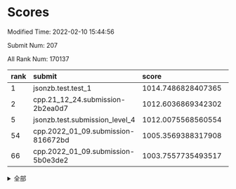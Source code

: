 # Scores

Modified Time: 2022-02-10 15:44:56

Submit Num: 207

All Rank Num: 170137

| rank |               submit               |       score        |       sigma        | pk_num |
| :--- | :--------------------------------- | :----------------- | :----------------- | :----- |
| 1    | jsonzb.test.test_1                 | 1014.7486828407365 | 0.8825320284630866 | 3289   |
| 2    | cpp.21_12_24.submission-2b2ea0d7   | 1012.6036869342302 | 0.8153977078165134 | 3288   |
| 5    | jsonzb.test.submission_level_4     | 1012.0075568560554 | 0.7890974324154726 | 3288   |
| 54   | cpp.2022_01_09.submission-816672bd | 1005.3569388317908 | 0.7202183469395914 | 3288   |
| 66   | cpp.2022_01_09.submission-5b0e3de2 | 1003.7557735493517 | 0.7210823526647545 | 3285   |


<details>
<summary>全部</summary>

| rank |                 submit                 |       score        |       sigma        | pk_num |
| :--- | :------------------------------------- | :----------------- | :----------------- | :----- |
| 1    | jsonzb.test.test_1                     | 1014.7486828407365 | 0.8825320284630866 | 3289   |
| 2    | cpp.21_12_24.submission-2b2ea0d7       | 1012.6036869342302 | 0.8153977078165134 | 3288   |
| 3    | gobigger.level_3.submission_level_3_34 | 1012.1153468439641 | 0.767129608099214  | 3288   |
| 4    | gobigger.level_3.submission_level_3_42 | 1012.0430462080802 | 0.7804846737158148 | 3290   |
| 5    | jsonzb.test.submission_level_4         | 1012.0075568560554 | 0.7890974324154726 | 3288   |
| 6    | gobigger.level_3.submission_level_3_31 | 1011.8194675113793 | 0.8001024338274426 | 3291   |
| 7    | gobigger.level_3.submission_level_3_10 | 1011.6848703344866 | 0.7801160116512056 | 3289   |
| 8    | gobigger.level_3.submission_level_3_8  | 1011.5324356093496 | 0.7725445733018282 | 3288   |
| 9    | gobigger.level_3.submission_level_3_12 | 1011.3348089121151 | 0.789596050345085  | 3285   |
| 10   | gobigger.level_3.submission_level_3_43 | 1011.1056087056797 | 0.753312641558007  | 3289   |
| 11   | gobigger.level_3.submission_level_3_46 | 1010.9984667876872 | 0.768062402362105  | 3287   |
| 12   | gobigger.level_3.submission_level_3_47 | 1010.85405409788   | 0.7822048249922141 | 3287   |
| 13   | gobigger.level_3.submission_level_3_36 | 1010.8531434611998 | 0.7823752124196358 | 3293   |
| 14   | gobigger.level_3.submission_level_3_7  | 1010.8101529143729 | 0.7573913254279067 | 3287   |
| 15   | gobigger.level_3.submission_level_3_25 | 1010.7920654799162 | 0.7578662840997251 | 3283   |
| 16   | gobigger.level_3.submission_level_3_28 | 1010.7443022905248 | 0.753765051613544  | 3289   |
| 17   | gobigger.level_3.submission_level_3_4  | 1010.6217096951248 | 0.757644714154539  | 3290   |
| 18   | gobigger.level_3.submission_level_3_1  | 1010.5413347646539 | 0.7600575441896688 | 3287   |
| 19   | gobigger.level_3.submission_level_3_48 | 1010.4579487779024 | 0.7671635858440855 | 3287   |
| 20   | gobigger.level_3.submission_level_3_23 | 1010.3601362211879 | 0.7699912943752245 | 3289   |
| 21   | gobigger.level_3.submission_level_3_45 | 1010.2863648905558 | 0.7580956433641992 | 3293   |
| 22   | gobigger.level_3.submission_level_3_39 | 1010.2719807637628 | 0.7384669813909038 | 3290   |
| 23   | gobigger.level_3.submission_level_3_6  | 1010.2062547261464 | 0.7509182205601959 | 3290   |
| 24   | gobigger.level_3.submission_level_3_17 | 1010.1366382707674 | 0.7531434408307228 | 3288   |
| 25   | gobigger.level_3.submission_level_3_22 | 1010.1022309331966 | 0.7617406885572727 | 3282   |
| 26   | gobigger.level_3.submission_level_3_9  | 1009.9568012975777 | 0.7707548376725655 | 3287   |
| 27   | gobigger.level_3.submission_level_3_27 | 1009.876951548472  | 0.7517909603672441 | 3285   |
| 28   | gobigger.level_3.submission_level_3_19 | 1009.8606987372383 | 0.7769485233425617 | 3293   |
| 29   | gobigger.level_3.submission_level_3_38 | 1009.7946850696158 | 0.7604638869697591 | 3289   |
| 30   | gobigger.level_3.submission_level_3_11 | 1009.7704234679819 | 0.7404734159085129 | 3287   |
| 31   | gobigger.level_3.submission_level_3_40 | 1009.7680075734253 | 0.7630791915679741 | 3285   |
| 32   | gobigger.level_3.submission_level_3_16 | 1009.7057046958336 | 0.7428017174990127 | 3286   |
| 33   | gobigger.level_3.submission_level_3_5  | 1009.7044310325007 | 0.7554787609520278 | 3287   |
| 34   | gobigger.level_3.submission_level_3_20 | 1009.6817248634028 | 0.7618155147479343 | 3282   |
| 35   | gobigger.level_3.submission_level_3_18 | 1009.6716967373967 | 0.7546196566416087 | 3289   |
| 36   | gobigger.level_3.submission_level_3_0  | 1009.6645357785334 | 0.7513022814500872 | 3288   |
| 37   | gobigger.level_3.submission_level_3_26 | 1009.5806047103301 | 0.7605430721829255 | 3290   |
| 38   | gobigger.level_3.submission_level_3_41 | 1009.5208145411267 | 0.7642870334566438 | 3288   |
| 39   | gobigger.level_3.submission_level_3_13 | 1009.4842304695895 | 0.7627265507451801 | 3291   |
| 40   | gobigger.level_3.submission_level_3_49 | 1009.317983953948  | 0.7511894987260398 | 3286   |
| 41   | gobigger.level_3.submission_level_3_29 | 1009.2918922957623 | 0.735514685003281  | 3288   |
| 42   | gobigger.level_3.submission_level_3_3  | 1009.2367034539004 | 0.7671361334173182 | 3287   |
| 43   | gobigger.level_3.submission_level_3_15 | 1009.2138539572369 | 0.7679428554030435 | 3283   |
| 44   | gobigger.level_3.submission_level_3_30 | 1009.132260734055  | 0.7440774475256172 | 3290   |
| 45   | gobigger.level_3.submission_level_3_35 | 1009.1264343198146 | 0.7389959078210491 | 3289   |
| 46   | gobigger.level_3.submission_level_3_44 | 1008.7772997178548 | 0.7492542152481594 | 3289   |
| 47   | gobigger.level_3.submission_level_3_24 | 1008.6973285629003 | 0.7511603039305506 | 3288   |
| 48   | gobigger.level_3.submission_level_3_21 | 1008.6919090629268 | 0.7290649501039282 | 3287   |
| 49   | gobigger.level_3.submission_level_3_14 | 1008.4929279728674 | 0.7477207045463381 | 3289   |
| 50   | gobigger.level_3.submission_level_3_2  | 1008.3734018922061 | 0.7351049767065144 | 3289   |
| 51   | gobigger.level_3.submission_level_3_37 | 1008.2981532199441 | 0.7601701390161975 | 3288   |
| 52   | gobigger.level_3.submission_level_3_32 | 1008.1982471459909 | 0.7533832553055069 | 3287   |
| 53   | gobigger.level_3.submission_level_3_33 | 1007.4409742844286 | 0.7420975086359235 | 3289   |
| 54   | cpp.2022_01_09.submission-816672bd     | 1005.3569388317908 | 0.7202183469395914 | 3288   |
| 55   | gobigger.level_1.submission_level_1_21 | 1005.2397746072155 | 0.7362893137442291 | 3290   |
| 56   | gobigger.level_1.submission_level_1_31 | 1005.2100201506244 | 0.730690659006822  | 3285   |
| 57   | gobigger.level_1.submission_level_1_10 | 1004.6683580102065 | 0.7273340602134162 | 3291   |
| 58   | gobigger.level_1.submission_level_1_6  | 1004.5163357017794 | 0.7110998033134318 | 3286   |
| 59   | gobigger.level_1.submission_level_1_20 | 1004.4983404065572 | 0.7115775586687578 | 3288   |
| 60   | gobigger.level_1.submission_level_1_1  | 1004.4413241974975 | 0.725554684972244  | 3292   |
| 61   | gobigger.level_1.submission_level_1_48 | 1004.354769407124  | 0.7233244817537606 | 3284   |
| 62   | gobigger.level_1.submission_level_1_11 | 1004.3155738402305 | 0.7114426572449656 | 3286   |
| 63   | gobigger.level_1.submission_level_1_33 | 1004.1024793788316 | 0.7079541059305234 | 3291   |
| 64   | gobigger.level_1.submission_level_1_41 | 1003.9230433941755 | 0.7201360246846729 | 3291   |
| 65   | gobigger.level_1.submission_level_1_44 | 1003.7576523725378 | 0.707720633358264  | 3285   |
| 66   | cpp.2022_01_09.submission-5b0e3de2     | 1003.7557735493517 | 0.7210823526647545 | 3285   |
| 67   | gobigger.level_1.submission_level_1_43 | 1003.7266758923082 | 0.714684181050817  | 3288   |
| 68   | gobigger.level_1.submission_level_1_34 | 1003.7136422830091 | 0.726906489720857  | 3286   |
| 69   | gobigger.level_1.submission_level_1_16 | 1003.6993380941519 | 0.7119228888754544 | 3291   |
| 70   | gobigger.level_1.submission_level_1_4  | 1003.6645943274046 | 0.7248786396169817 | 3289   |
| 71   | gobigger.level_1.submission_level_1_49 | 1003.6274391427368 | 0.7230093543037105 | 3286   |
| 72   | gobigger.level_1.submission_level_1_0  | 1003.6259133566881 | 0.7157316597924438 | 3290   |
| 73   | gobigger.level_1.submission_level_1_13 | 1003.6021555453349 | 0.7047567541942507 | 3287   |
| 74   | gobigger.level_1.submission_level_1_19 | 1003.5706436689682 | 0.709154766031729  | 3282   |
| 75   | gobigger.level_1.submission_level_1_28 | 1003.5055140890469 | 0.7211235845836278 | 3287   |
| 76   | gobigger.level_1.submission_level_1_32 | 1003.501825763043  | 0.7133930012356549 | 3287   |
| 77   | gobigger.level_1.submission_level_1_37 | 1003.4272999672658 | 0.7169737867221525 | 3287   |
| 78   | gobigger.level_1.submission_level_1_30 | 1003.4065726337495 | 0.7239817802902829 | 3286   |
| 79   | gobigger.level_1.submission_level_1_5  | 1003.3362052302598 | 0.7218389380868181 | 3283   |
| 80   | gobigger.level_1.submission_level_1_15 | 1003.318412418696  | 0.7177336796049756 | 3283   |
| 81   | gobigger.level_1.submission_level_1_17 | 1003.2851077031828 | 0.7204872936270686 | 3287   |
| 82   | gobigger.level_1.submission_level_1_22 | 1003.2479498528859 | 0.7094808315349937 | 3288   |
| 83   | gobigger.level_1.submission_level_1_18 | 1003.2178736989895 | 0.7146109568989006 | 3284   |
| 84   | gobigger.level_1.submission_level_1_29 | 1003.2123978148113 | 0.7144216034348938 | 3288   |
| 85   | gobigger.level_1.submission_level_1_26 | 1003.1812811200172 | 0.714069764478243  | 3291   |
| 86   | gobigger.level_1.submission_level_1_36 | 1003.1577583833616 | 0.7012950394543199 | 3288   |
| 87   | gobigger.level_1.submission_level_1_23 | 1003.0391493187568 | 0.7204059847476083 | 3289   |
| 88   | gobigger.level_1.submission_level_1_9  | 1002.924921377502  | 0.7216213631110758 | 3286   |
| 89   | gobigger.level_1.submission_level_1_7  | 1002.9147947867448 | 0.7114603784432849 | 3287   |
| 90   | gobigger.level_1.submission_level_1_12 | 1002.8894573357074 | 0.7318562239596127 | 3287   |
| 91   | gobigger.level_1.submission_level_1_8  | 1002.8857540299532 | 0.7201828072913948 | 3294   |
| 92   | gobigger.level_1.submission_level_1_42 | 1002.8392842638532 | 0.7165045275775419 | 3292   |
| 93   | gobigger.level_1.submission_level_1_27 | 1002.7747735420074 | 0.7186629836307467 | 3283   |
| 94   | gobigger.level_1.submission_level_1_40 | 1002.7731648278499 | 0.7214742366682831 | 3283   |
| 95   | gobigger.level_1.submission_level_1_14 | 1002.7492420825591 | 0.7093550556201385 | 3290   |
| 96   | gobigger.level_1.submission_level_1_35 | 1002.6530893218224 | 0.7183044294020484 | 3288   |
| 97   | gobigger.level_1.submission_level_1_25 | 1002.6114464657835 | 0.709120233664116  | 3284   |
| 98   | gobigger.level_1.submission_level_1_3  | 1002.5321074455096 | 0.7170597163858535 | 3290   |
| 99   | gobigger.level_1.submission_level_1_46 | 1002.4387502212693 | 0.7099410832957813 | 3288   |
| 100  | gobigger.level_1.submission_level_1_39 | 1002.3846026798702 | 0.7106785235304055 | 3286   |
| 101  | gobigger.level_1.submission_level_1_45 | 1001.8688105531429 | 0.7139049191876266 | 3290   |
| 102  | gobigger.level_1.submission_level_1_47 | 1001.834396948259  | 0.7226567230794203 | 3288   |
| 103  | gobigger.level_1.submission_level_1_24 | 1001.8343318200415 | 0.7215940752925329 | 3287   |
| 104  | gobigger.level_1.submission_level_1_2  | 1001.7840574396145 | 0.7107402637738025 | 3289   |
| 105  | gobigger.level_1.submission_level_1_38 | 1001.3522195271552 | 0.7091349637567628 | 3280   |
| 106  | gobigger.random.submission_random_14   | 997.4878673977333  | 0.7119834074525174 | 3287   |
| 107  | gobigger.random.submission_random_16   | 997.2433582505728  | 0.7085649896358166 | 3285   |
| 108  | gobigger.random.submission_random_28   | 997.1330968315011  | 0.7003218624402696 | 3288   |
| 109  | gobigger.random.submission_random_29   | 997.019559069255   | 0.709863336718058  | 3288   |
| 110  | gobigger.random.submission_random_17   | 997.0191090742929  | 0.6975325880465751 | 3287   |
| 111  | gobigger.random.submission_random_37   | 996.7305059831599  | 0.7118395200675536 | 3288   |
| 112  | gobigger.random.submission_random_1    | 996.7281194585468  | 0.7049565866859712 | 3288   |
| 113  | gobigger.random.submission_random_26   | 996.583758394026   | 0.7076077674533316 | 3286   |
| 114  | gobigger.random.submission_random_7    | 996.5078954843783  | 0.7058944658581165 | 3288   |
| 115  | gobigger.random.submission_random_38   | 996.3821447852338  | 0.7088603014449152 | 3293   |
| 116  | gobigger.random.submission_random_48   | 996.2134237535632  | 0.7190255290676884 | 3292   |
| 117  | gobigger.random.submission_random_24   | 996.1749811090752  | 0.7134066526098483 | 3286   |
| 118  | gobigger.random.submission_random_0    | 996.1158501397659  | 0.71585244253477   | 3288   |
| 119  | gobigger.random.submission_random_2    | 996.0878222405807  | 0.7157902237704493 | 3294   |
| 120  | gobigger.random.submission_random_6    | 996.0201064468115  | 0.7099419007590734 | 3285   |
| 121  | gobigger.random.submission_random_40   | 995.9441534329421  | 0.7067679923435295 | 3285   |
| 122  | gobigger.random.submission_random_21   | 995.9408515439684  | 0.6992854828322771 | 3294   |
| 123  | gobigger.random.submission_random_47   | 995.8957011997431  | 0.7151758160509715 | 3283   |
| 124  | gobigger.random.submission_random_36   | 995.8821697392941  | 0.7154297199020501 | 3286   |
| 125  | gobigger.random.submission_random_34   | 995.816730125237   | 0.7137599270681806 | 3290   |
| 126  | gobigger.random.submission_random_20   | 995.8061841928811  | 0.7127124274702024 | 3283   |
| 127  | gobigger.random.submission_random_45   | 995.6934019676978  | 0.7044918499791671 | 3289   |
| 128  | gobigger.random.submission_random_46   | 995.6763781657525  | 0.7140114069679941 | 3290   |
| 129  | gobigger.random.submission_random_19   | 995.6459648473683  | 0.7165741290447184 | 3287   |
| 130  | gobigger.random.submission_random_4    | 995.608149634983   | 0.7041637650127792 | 3286   |
| 131  | gobigger.random.submission_random_23   | 995.6049916999216  | 0.7134873976079047 | 3292   |
| 132  | gobigger.random.submission_random_41   | 995.5981622410845  | 0.7055606538910042 | 3289   |
| 133  | gobigger.random.submission_random_12   | 995.5811441289868  | 0.7271189593837579 | 3291   |
| 134  | gobigger.random.submission_random_33   | 995.5727993830473  | 0.7173889288116749 | 3289   |
| 135  | gobigger.random.submission_random_42   | 995.5701690279093  | 0.7145274776045846 | 3286   |
| 136  | gobigger.random.submission_random_32   | 995.5402327180722  | 0.7078740850318452 | 3282   |
| 137  | gobigger.random.submission_random_25   | 995.5400725786149  | 0.7259021506626555 | 3287   |
| 138  | gobigger.random.submission_random_27   | 995.477641536044   | 0.6943836287606675 | 3282   |
| 139  | gobigger.random.submission_random_31   | 995.3650403130079  | 0.6941058213053808 | 3291   |
| 140  | gobigger.random.submission_random_35   | 995.3107516997575  | 0.7161102316437409 | 3288   |
| 141  | gobigger.random.submission_random_22   | 995.2883362101247  | 0.7160147999950732 | 3290   |
| 142  | gobigger.random.submission_random_44   | 995.2578213983631  | 0.7158796758975751 | 3291   |
| 143  | gobigger.random.submission_random_11   | 995.2179644094184  | 0.7053174106674354 | 3290   |
| 144  | gobigger.random.submission_random_3    | 995.1421628325321  | 0.7199313231656301 | 3290   |
| 145  | gobigger.random.submission_random_10   | 995.1052988473438  | 0.720357489507294  | 3289   |
| 146  | gobigger.random.submission_random_15   | 995.037051586573   | 0.7233073597925566 | 3291   |
| 147  | gobigger.random.submission_random_39   | 995.0280195799459  | 0.7145458707153953 | 3286   |
| 148  | gobigger.random.submission_random_43   | 994.9894533602097  | 0.7019220356573517 | 3287   |
| 149  | gobigger.random.submission_random_8    | 994.9641231805157  | 0.7250465904785437 | 3286   |
| 150  | gobigger.random.submission_random_30   | 994.9639893465913  | 0.7250807150379862 | 3287   |
| 151  | gobigger.random.submission_random_49   | 994.9298350845107  | 0.7219830657235019 | 3284   |
| 152  | gobigger.random.submission_random_9    | 994.9085816564232  | 0.714086839006198  | 3288   |
| 153  | gobigger.random.submission_random_18   | 994.8072171915868  | 0.7170557919207243 | 3287   |
| 154  | gobigger.random.submission_random_13   | 994.8025137951132  | 0.7160405925616395 | 3287   |
| 155  | gobigger.random.submission_random_5    | 994.469812244767   | 0.714406517594074  | 3288   |
| 156  | gobigger.level_2.submission_level_2_23 | 993.6721358078211  | 0.7395727195095211 | 3287   |
| 157  | gobigger.level_2.submission_level_2_2  | 993.6315617584577  | 0.7329593034029065 | 3285   |
| 158  | gobigger.level_2.submission_level_2_30 | 993.5714739646348  | 0.7277974161492896 | 3291   |
| 159  | gobigger.level_2.submission_level_2_6  | 993.3653384572408  | 0.7329645372965288 | 3285   |
| 160  | gobigger.level_2.submission_level_2_45 | 993.226366966307   | 0.760359568325069  | 3286   |
| 161  | gobigger.level_2.submission_level_2_34 | 993.1835346324527  | 0.7424114966934235 | 3287   |
| 162  | gobigger.level_2.submission_level_2_14 | 993.0417245801344  | 0.7449765390709806 | 3288   |
| 163  | gobigger.level_2.submission_level_2_38 | 993.0383140784137  | 0.7265756074485219 | 3285   |
| 164  | gobigger.level_2.submission_level_2_18 | 992.9992788266575  | 0.7351198243559791 | 3289   |
| 165  | gobigger.level_2.submission_level_2_12 | 992.8953866115711  | 0.7321445002460278 | 3294   |
| 166  | gobigger.level_2.submission_level_2_19 | 992.7805787214073  | 0.7337495462470678 | 3282   |
| 167  | gobigger.level_2.submission_level_2_46 | 992.6708377597015  | 0.7509419945318521 | 3285   |
| 168  | gobigger.level_2.submission_level_2_5  | 992.5439728554711  | 0.7500322808635406 | 3289   |
| 169  | gobigger.level_2.submission_level_2_29 | 992.512125641203   | 0.7532967608251703 | 3288   |
| 170  | gobigger.level_2.submission_level_2_48 | 992.4959712576136  | 0.7271743244825932 | 3290   |
| 171  | gobigger.level_2.submission_level_2_1  | 992.4794210124649  | 0.7208327726854067 | 3287   |
| 172  | gobigger.level_2.submission_level_2_49 | 992.4414931189099  | 0.7337681521627034 | 3287   |
| 173  | gobigger.level_2.submission_level_2_43 | 992.3993261729681  | 0.7380374999931529 | 3289   |
| 174  | gobigger.level_2.submission_level_2_15 | 992.3794122400403  | 0.7465167785009662 | 3288   |
| 175  | gobigger.level_2.submission_level_2_8  | 992.3725618964964  | 0.7332973834724208 | 3290   |
| 176  | gobigger.level_2.submission_level_2_16 | 992.3466377677497  | 0.7479201501598854 | 3292   |
| 177  | gobigger.level_2.submission_level_2_35 | 992.3104389123761  | 0.7493108206406207 | 3286   |
| 178  | gobigger.level_2.submission_level_2_3  | 992.2809287327225  | 0.7215685905770259 | 3292   |
| 179  | gobigger.level_2.submission_level_2_44 | 992.2448895975298  | 0.7462256212853416 | 3284   |
| 180  | gobigger.level_2.submission_level_2_22 | 992.223057211428   | 0.7505393783839466 | 3291   |
| 181  | gobigger.level_2.submission_level_2_37 | 992.1832222836332  | 0.7324919016383223 | 3283   |
| 182  | gobigger.level_2.submission_level_2_27 | 992.1599217116974  | 0.7368955401288689 | 3290   |
| 183  | gobigger.level_2.submission_level_2_11 | 992.1578853411257  | 0.7482991542680691 | 3289   |
| 184  | gobigger.level_2.submission_level_2_20 | 992.1314757379824  | 0.7460829674955203 | 3286   |
| 185  | gobigger.level_2.submission_level_2_0  | 992.124860572111   | 0.7403016755244963 | 3289   |
| 186  | gobigger.level_2.submission_level_2_40 | 992.0147882602408  | 0.7449444635745307 | 3285   |
| 187  | gobigger.level_2.submission_level_2_21 | 991.9987602092282  | 0.7420871327730781 | 3287   |
| 188  | gobigger.level_2.submission_level_2_10 | 991.9607018816198  | 0.740493240063297  | 3284   |
| 189  | gobigger.level_2.submission_level_2_7  | 991.9280856111732  | 0.740056155919298  | 3290   |
| 190  | gobigger.level_2.submission_level_2_9  | 991.926788750168   | 0.7482688665651634 | 3291   |
| 191  | gobigger.level_2.submission_level_2_26 | 991.8717782125631  | 0.7409349728724856 | 3289   |
| 192  | gobigger.level_2.submission_level_2_17 | 991.7869353188427  | 0.7517445257240195 | 3285   |
| 193  | gobigger.level_2.submission_level_2_39 | 991.7262564587551  | 0.7588941027877523 | 3287   |
| 194  | gobigger.level_2.submission_level_2_33 | 991.6837285552613  | 0.7531210117800199 | 3286   |
| 195  | gobigger.level_2.submission_level_2_32 | 991.5950331698489  | 0.7675780328883175 | 3292   |
| 196  | gobigger.level_2.submission_level_2_28 | 991.5425726009487  | 0.7457335678458509 | 3286   |
| 197  | gobigger.level_2.submission_level_2_31 | 991.4492843633476  | 0.7505678814816107 | 3290   |
| 198  | gobigger.level_2.submission_level_2_24 | 991.4420939545339  | 0.7468178066892375 | 3285   |
| 199  | gobigger.level_2.submission_level_2_47 | 991.3959144556743  | 0.7481297676730391 | 3281   |
| 200  | gobigger.level_2.submission_level_2_25 | 991.1620758590371  | 0.7248983443217346 | 3290   |
| 201  | gobigger.level_2.submission_level_2_13 | 990.9467263327246  | 0.7522833918438512 | 3286   |
| 202  | gobigger.level_2.submission_level_2_4  | 990.8644896760401  | 0.7731079771106322 | 3289   |
| 203  | gobigger.level_2.submission_level_2_36 | 990.7174034022381  | 0.7641917704555153 | 3286   |
| 204  | gobigger.level_2.submission_level_2_42 | 990.4503586575998  | 0.7512155039901754 | 3289   |
| 205  | gobigger.level_2.submission_level_2_41 | 990.2984433346451  | 0.7667766972154283 | 3285   |
| 206  | gobigger.none.submission_none_1        | 978.5028604389947  | 1.2184107742496957 | 3286   |
| 207  | gobigger.none.submission_none_0        | 978.0196241087299  | 1.2447826549237393 | 3290   |

</details>
